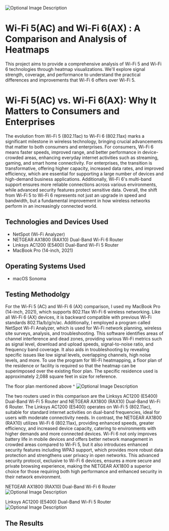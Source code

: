 <p align="center">


</p>
<p>


![Optional Image Description](https://i.imgur.com/7OmZpUi.jpeg)

</p>
<p>

<h1>Wi-Fi 5(AC) and Wi-Fi 6(AX) : A Comparison and Analysis of Heatmaps</h1>
This project aims to provide a comprehensive analysis of Wi-Fi 5 and Wi-Fi 6 technologies through heatmap visualizations. We'll explore signal strength, coverage, and performance to understand the practical differences and improvements that Wi-Fi 6 offers over Wi-Fi 5.

<h1> Wi-Fi 5(AC) vs. Wi-Fi 6(AX): Why It Matters to Consumers and Enterprises </h1>
The evolution from Wi-Fi 5 (802.11ac) to Wi-Fi 6 (802.11ax) marks a significant milestone in wireless technology, bringing crucial advancements that matter to both consumers and enterprises. For consumers, Wi-Fi 6 means faster speeds, improved range, and better performance in device-crowded areas, enhancing everyday internet activities such as streaming, gaming, and smart home connectivity. For enterprises, the transition is transformative, offering higher capacity, increased data rates, and improved efficiency, which are essential for supporting a large number of devices and high-demand business applications. Additionally, Wi-Fi 6's multi-band support ensures more reliable connections across various environments, while advanced security features protect sensitive data. Overall, the shift from Wi-Fi 5 to Wi-Fi 6 represents not just an upgrade in speed and bandwidth, but a fundamental improvement in how wireless networks perform in an increasingly connected world.

<h2>Technologies and Devices Used</h2>

- NetSpot (Wi-Fi Analyzer)
- NETGEAR AX1800 (RAX10) Dual-Band Wi-Fi 6 Router
- Linksys AC1200 (E5400) Dual-Band Wi-Fi 5 Router 
- MacBook Pro (14-inch, 2021)

<h2>Operating Systems Used </h2>

- macOS Sonoma </b> 


<h2>Testing Methodolgy</h2>

For the Wi-Fi 5 (AC) and Wi-Fi 6 (AX) comparison, I used my MacBook Pro (14-inch, 2021), which supports 802.11ax Wi-Fi 6 wireless networking. Like all Wi-Fi 6 (AX) devices, it is backward compatible with previous Wi-Fi standards 802.11a/b/g/n/ac. Additionally, I employed a program called NetSpot Wi-Fi Analyzer, which is used for Wi-Fi network planning, wireless site surveys, analysis, and troubleshooting. This software identifies areas of channel interference and dead zones, providing various Wi-Fi metrics such as signal level, download and upload speeds, signal-to-noise ratio, and frequency band coverage. It also aids in troubleshooting by revealing specific issues like low signal levels, overlapping channels, high noise levels, and more. To use the program for Wi-Fi heatmapping, a floor plan of the residence or facility is required so that the heatmap can be superimposed over the existing floor plan. The specific residence used is approximately 2,088 square feet in size for reference.

The floor plan mentioned above ^
![Optional Image Description](https://i.imgur.com/eXmSTas.jpeg)


The two routers used in this comparison are the Linksys AC1200 (E5400) Dual-Band Wi-Fi 5 Router and NETGEAR AX1800 (RAX10) Dual-Band Wi-Fi 6 Router. The Linksys AC1200 (E5400) operates on Wi-Fi 5 (802.11ac), suitable for standard internet activities on dual-band frequencies, ideal for users with moderate connectivity needs. In contrast, the NETGEAR AX1800 (RAX10) utilizes Wi-Fi 6 (802.11ax), providing enhanced speeds, greater efficiency, and increased device capacity, catering to environments with higher demands and more connected devices. Wi-Fi 6 not only improves battery life in mobile devices and offers better network management in crowded areas compared to Wi-Fi 5, but it also introduces enhanced security features including WPA3 support, which provides more robust data protection and strengthens user privacy in open networks. This advanced security protocol, exclusive to Wi-Fi 6 devices, ensures a more secure and private browsing experience, making the NETGEAR AX1800 a superior choice for those requiring both high performance and enhanced security in their network environment.

NETGEAR AX1800 (RAX10) Dual-Band Wi-Fi 6 Router
![Optional Image Description](https://i.imgur.com/EuLpZAv.jpeg)

Linksys AC1200 (E5400) Dual-Band Wi-Fi 5 Router 
![Optional Image Description](https://i.imgur.com/yW0tqKC.jpeg)

<p>

</p>
<p>

<h2>The Results</h2>


